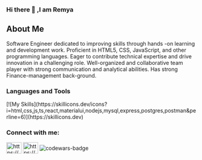 ### Hi there 👋 ,I am Remya
<h2> About Me </h2>
<p align="left">Software Engineer dedicated to improving skills through hands -on learning and development work. Proficient in HTML5, CSS, JavaScript, and other programming languages. Eager to contribute technical expertise and drive innovation in a challenging role. Well-organized and collaborative team player with strong communication and analytical abilities. Has strong Finance-management back-ground.</p>


<h3>Languages and Tools</h3>
[![My Skills](https://skillicons.dev/icons?i=html,css,js,ts,react,materialui,nodejs,mysql,express,postgres,postman&perline=6)](https://skillicons.dev)
<h3 align="left">Connect with me:</h3>
<p align="left">
<a href="https://linkedin.com/in/https://www.linkedin.com/in/remyamm/" target="blank"><img align="center" src="https://raw.githubusercontent.com/rahuldkjain/github-profile-readme-generator/master/src/images/icons/Social/linked-in-alt.svg" alt="https://www.linkedin.com/in/remyamm/" height="30" width="40" /></a>
<a href="https://www.hackerrank.com/https://www.hackerrank.com/remyajinil" target="blank"><img align="center" src="https://raw.githubusercontent.com/rahuldkjain/github-profile-readme-generator/master/src/images/icons/Social/hackerrank.svg" alt="https://www.hackerrank.com/remyajinil" height="30" width="40" /></a>
  <img align="center" src="https://www.codewars.com/users/RemyaManoharan/badges/micro" alt="codewars-badge" />
</p>


